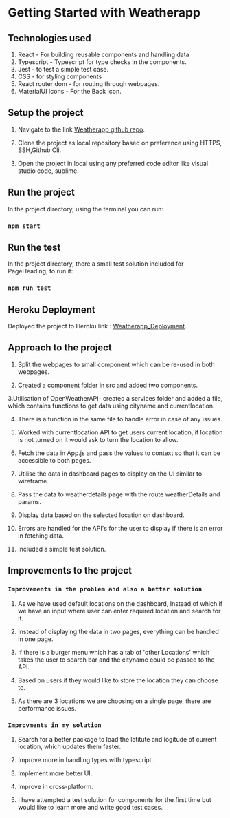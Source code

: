 # Getting Started with Weatherapp

## Technologies used

1. React - For building reusable components and handling data
2. Typescript - Typescript for type checks in the components.
3. Jest - to test a simple test case.
4. CSS - for styling components
5. React router dom - for routing through webpages.
6. MaterialUI Icons - For the Back icon.

## Setup the project

1. Navigate to the link [Weatherapp github repo](https://github.com/sowmya1408/weatherapp_codingchallenge).

2. Clone the project as local repository based on preference using HTTPS, SSH,Github Cli.

3. Open the project in local using any preferred code editor like visual studio code, sublime.

## Run the project

In the project directory, using the terminal you can run:

### `npm start`

## Run the test

In the project directory, there a small test solution included for PageHeading, to run it:

### `npm run test`

## Heroku Deployment

Deployed the project to Heroku link : [Weatherapp_Deployment](https://weatherappcoding.herokuapp.com/).

## Approach to the project

1. Split the webpages to small component which can be re-used in both webpages.

2. Created a component folder in src and added two components.

3.Utilisation of OpenWeatherAPI- created a services folder and added a file, which contains functions to get data using cityname and currentlocation.

4. There is a function in the same file to handle error in case of any issues.

5. Worked with currentlocation API to get users current location, if location is not turned on it would ask to turn the location to allow.

6. Fetch the data in App.js and pass the values to context so that it can be accessible to both pages.

7. Utilise the data in dashboard pages to display on the UI similar to wireframe.

8. Pass the data to weatherdetails page with the route weatherDetails and params.

9. Display data based on the selected location on dashboard.

10. Errors are handled for the API's for the user to display if there is an error in fetching data.

11. Included a simple test solution.

## Improvements to the project

### `Improvements in the problem and also a better solution`

1. As we have used default locations on the dashboard, Instead of which if we have an input where user can enter required location and search for it.

2. Instead of displaying the data in two pages, everything can be handled in one page.

3. If there is a burger menu which has a tab of 'other Locations' which takes the user to search bar and the cityname could be passed to the API.

4. Based on users if they would like to store the location they can choose to.

5. As there are 3 locations we are choosing on a single page, there are performance issues.

### `Improvments in my solution`

1. Search for a better package to load the latitute and logitude of current location, which updates them faster.

2. Improve more in handling types with typescript.

3. Implement more better UI.

4. Improve in cross-platform.

5. I have attempted a test solution for components for the first time but would like to learn more and write good test cases.
